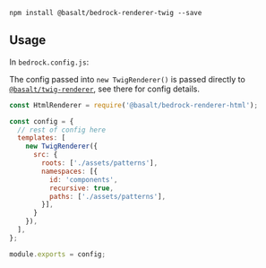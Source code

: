 ```
npm install @basalt/bedrock-renderer-twig --save
```

## Usage

In `bedrock.config.js`:

The config passed into `new TwigRenderer()` is passed directly to [`@basalt/twig-renderer`](https://github.com/basaltinc/twig-renderer), see there for config details.

```js
const HtmlRenderer = require('@basalt/bedrock-renderer-html');

const config = {
  // rest of config here
  templates: [
    new TwigRenderer({
      src: {
        roots: ['./assets/patterns'],
        namespaces: [{
          id: 'components',
          recursive: true,
          paths: ['./assets/patterns'],
        }],
      }
    }),
  ],
};

module.exports = config;
```
